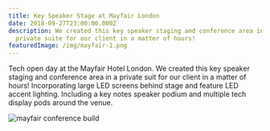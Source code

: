 ```yaml
---
title: Key Speaker Stage at Mayfair London
date: 2018-09-27T23:00:00.000Z
description: We created this key speaker staging and conference area in a
  private suite for our client in a matter of hours!
featuredImage: /img/mayfair-1.png
---
```

Tech open day at the Mayfair Hotel London. We created this key speaker staging and conference area in a private suit for our client in a matter of hours! Incorporating large LED screens behind stage and feature LED accent lighting. Including a key notes speaker podium and multiple tech display pods around the venue.

![mayfair conference build](/img/mayfair-2.png)